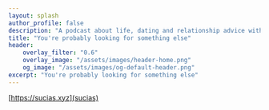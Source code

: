```yaml
---
layout: splash
author_profile: false
description: "A podcast about life, dating and relationship advice with a kink twist"
title: "You're probably looking for something else"
header:
    overlay_filter: "0.6"
    overlay_image: "/assets/images/header-home.png"
    og_image: "/assets/images/og-default-header.png"
excerpt: "You're probably looking for something else"
---
```

[https://sucias.xyz](sucias)
